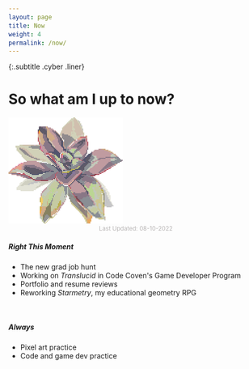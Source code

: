 ```yaml
---
layout: page
title: Now
weight: 4
permalink: /now/
---
```


{:.subtitle .cyber .liner}
# So what am I up to now?

<div class="pixel-div quick-info-grid" id="now-box">
    <!-- Right Now -->
    <div class="grid-item">
        <img class="vertical-center" src="../assets/img/common/succulent.png">
        <p style="text-align:center;color:#746e6e;opacity:0.5;font-size:smaller;margin:0;">Last Updated: 08-10-2022</p>
    </div>
    <div class="grid-item spacer"></div>
    <div class="grid-item">
        <h5 class="cyber info-subtitle">Right This Moment</h5>
        <ul id="now-list">
            <li>The new grad job hunt</li>
            <li>Working on <em>Translucid</em> in Code Coven's Game Developer Program</li>
            <li>Portfolio and resume reviews</li>
            <li>Reworking <em>Starmetry</em>, my educational geometry RPG</li>
        </ul>
        <br>
        <!-- Forever -->
        <h5 class="cyber info-subtitle">Always</h5>
        <ul id="forever-list">
            <li>Pixel art practice</li>
            <li>Code and game dev practice</li>
        </ul>
    </div>
</div>